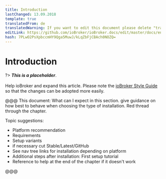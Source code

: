 ```yaml
---
title: Introduction
lastChanged: 13.09.2018
template: true
translatedFrom: de
translatedWarning: If you want to edit this document please delete "translatedFrom" field, elsewise this document will be translated automatically again
editLink: https://github.com/ioBroker/ioBroker.docs/edit/master/docs/en/install/README.md
hash: 7PLwO2PsXpbccmHY9Qga5MuwJ/kLqZbFjCBAch0NOZQ=
---
```

# Introduction
?> ***This is a placeholder***.<br><br> Help ioBroker and expand this article. Please note the [ioBroker Style Guide](https://www.iobroker.net/#de/documentation/community/styleguidedoc.md) so that the changes can be adopted more easily.

@@@ This document: What can I expect in this section. give guidance on how best to behave when choosing the type of installation. Red thread through the chapter.

Topic suggestions:

* Platform recommendation
* Requirements
* Setup variants
* if necessary cut Stable/Latest/GitHub
* See nav tree links for installation depending on platform
* Additional steps after installation: First setup tutorial
* Reference to help at the end of the chapter if it doesn't work

@@@